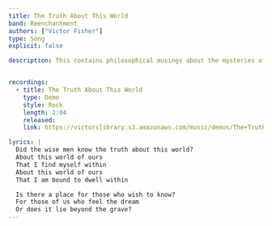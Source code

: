 ```yaml
---
title: The Truth About This World
band: Reenchantment
authors: ["Victor Fisher"]
type: Song
explicit: false

description: This contains philosophical musings about the mysteries of the universe.


recordings:
  - title: The Truth About This World
    type: Demo
    style: Rock
    length: 2:04
    released: 
    link: https://victorslibrary.s3.amazonaws.com/music/demos/The+Truth+About+this+World.mp3

lyrics: |
  Did the wise men know the truth about this world?
  About this world of ours
  That I find myself within
  About this world of ours
  That I am bound to dwell within

  Is there a place for those who wish to know?
  For those of us who feel the dream
  Or does it lie beyond the grave?
---
```

